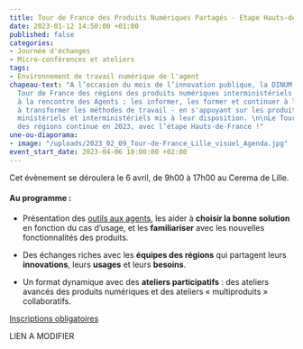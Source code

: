 ```yaml
---
title: Tour de France des Produits Numériques Partagés - Etape Hauts-de-France
date: 2023-01-12 14:50:00 +01:00
published: false
categories:
- Journée d'échanges
- Micro-conférences et ateliers
tags:
- Environnement de travail numérique de l'agent
chapeau-text: "A l’occasion du mois de l’innovation publique, la DINUM a lancé le
  Tour de France des régions des produits numériques interministériels pour aller
  à la rencontre des Agents : les informer, les former et continuer à les accompagner
  à transformer les méthodes de travail - en s'appuyant sur les produits collaboratifs
  ministériels et interministériels mis à leur disposition. \n\nLe Tour de France
  des régions continue en 2023, avec l’étape Hauts-de-France !"
une-ou-diaporama:
- image: "/uploads/2023_02_09_Tour-de-France_Lille_visuel_Agenda.jpg"
event_start_date: 2023-04-06 10:00:00 +02:00
---
```


Cet évènement se déroulera le 6 avril, de 9h00 à 17h00 au Cerema de Lille.

#### Au programme : 

* Présentation des [outils aux agents](https://www.numerique.gouv.fr/outils-agents/), les aider à **choisir la bonne solution** en fonction du cas d’usage, et les **familiariser** avec les nouvelles fonctionnalités des produits.

* Des échanges riches avec les **équipes des régions** qui partagent leurs **innovations**, leurs **usages** et leurs **besoins**.

* Un format dynamique avec des **ateliers participatifs** : des ateliers avancés des produits numériques et des ateliers « multiproduits » collaboratifs.

<div class="lien-important"><p><a href="https://www.demarches-simplifiees.fr/commencer/inscription-a-l-evenement-lancement-du-referentiel">Inscriptions obligatoires</a></p></div> LIEN A MODIFIER